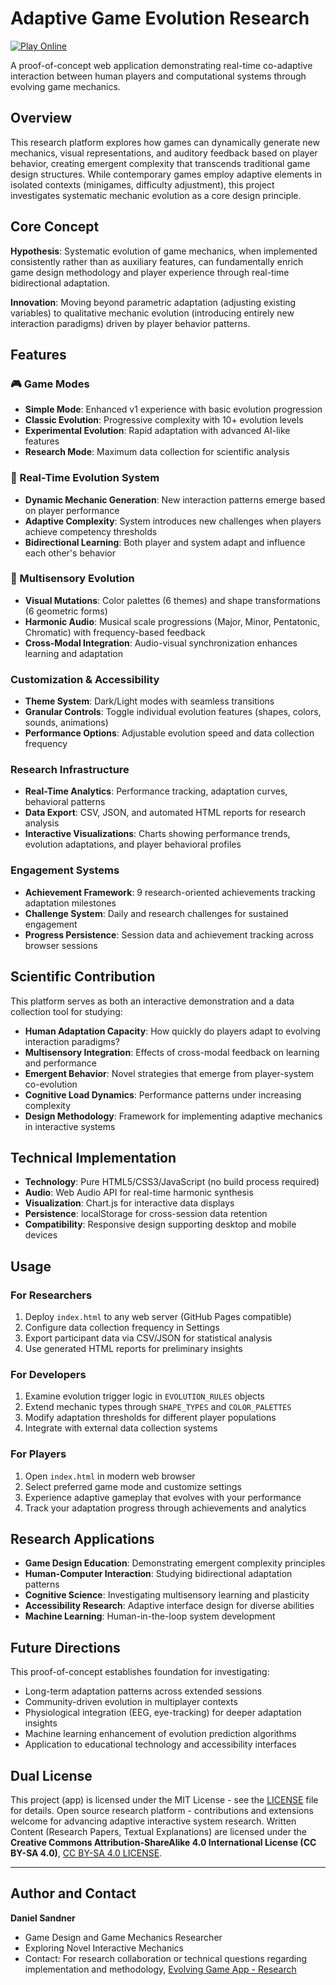 # Adaptive Game Evolution Research

[![Play Online](https://img.shields.io/badge/Play-Online-brightgreen?style=for-the-badge)](https://gamedesigns.github.io/Evolving-Game)

A proof-of-concept web application demonstrating real-time co-adaptive interaction between human players and computational systems through evolving game mechanics.

## Overview

This research platform explores how games can dynamically generate new mechanics, visual representations, and auditory feedback based on player behavior, creating emergent complexity that transcends traditional game design structures. While contemporary games employ adaptive elements in isolated contexts (minigames, difficulty adjustment), this project investigates systematic mechanic evolution as a core design principle.

## Core Concept

**Hypothesis**: Systematic evolution of game mechanics, when implemented consistently rather than as auxiliary features, can fundamentally enrich game design methodology and player experience through real-time bidirectional adaptation.

**Innovation**: Moving beyond parametric adaptation (adjusting existing variables) to qualitative mechanic evolution (introducing entirely new interaction paradigms) driven by player behavior patterns.

## Features

### 🎮 Game Modes
- **Simple Mode**: Enhanced v1 experience with basic evolution progression
- **Classic Evolution**: Progressive complexity with 10+ evolution levels
- **Experimental Evolution**: Rapid adaptation with advanced AI-like features
- **Research Mode**: Maximum data collection for scientific analysis

### 🧬 Real-Time Evolution System
- **Dynamic Mechanic Generation**: New interaction patterns emerge based on player performance
- **Adaptive Complexity**: System introduces new challenges when players achieve competency thresholds
- **Bidirectional Learning**: Both player and system adapt and influence each other's behavior

### 🎨 Multisensory Evolution
- **Visual Mutations**: Color palettes (6 themes) and shape transformations (6 geometric forms)
- **Harmonic Audio**: Musical scale progressions (Major, Minor, Pentatonic, Chromatic) with frequency-based feedback
- **Cross-Modal Integration**: Audio-visual synchronization enhances learning and adaptation

### Customization & Accessibility
- **Theme System**: Dark/Light modes with seamless transitions
- **Granular Controls**: Toggle individual evolution features (shapes, colors, sounds, animations)
- **Performance Options**: Adjustable evolution speed and data collection frequency

### Research Infrastructure
- **Real-Time Analytics**: Performance tracking, adaptation curves, behavioral patterns
- **Data Export**: CSV, JSON, and automated HTML reports for research analysis
- **Interactive Visualizations**: Charts showing performance trends, evolution adaptations, and player behavioral profiles

### Engagement Systems
- **Achievement Framework**: 9 research-oriented achievements tracking adaptation milestones
- **Challenge System**: Daily and research challenges for sustained engagement
- **Progress Persistence**: Session data and achievement tracking across browser sessions

## Scientific Contribution

This platform serves as both an interactive demonstration and a data collection tool for studying:

- **Human Adaptation Capacity**: How quickly do players adapt to evolving interaction paradigms?
- **Multisensory Integration**: Effects of cross-modal feedback on learning and performance
- **Emergent Behavior**: Novel strategies that emerge from player-system co-evolution
- **Cognitive Load Dynamics**: Performance patterns under increasing complexity
- **Design Methodology**: Framework for implementing adaptive mechanics in interactive systems

## Technical Implementation

- **Technology**: Pure HTML5/CSS3/JavaScript (no build process required)
- **Audio**: Web Audio API for real-time harmonic synthesis
- **Visualization**: Chart.js for interactive data displays
- **Persistence**: localStorage for cross-session data retention
- **Compatibility**: Responsive design supporting desktop and mobile devices

## Usage

### For Researchers
1. Deploy `index.html` to any web server (GitHub Pages compatible)
2. Configure data collection frequency in Settings
3. Export participant data via CSV/JSON for statistical analysis
4. Use generated HTML reports for preliminary insights

### For Developers
1. Examine evolution trigger logic in `EVOLUTION_RULES` objects
2. Extend mechanic types through `SHAPE_TYPES` and `COLOR_PALETTES`
3. Modify adaptation thresholds for different player populations
4. Integrate with external data collection systems

### For Players
1. Open `index.html` in modern web browser
2. Select preferred game mode and customize settings
3. Experience adaptive gameplay that evolves with your performance
4. Track your adaptation progress through achievements and analytics

## Research Applications

- **Game Design Education**: Demonstrating emergent complexity principles
- **Human-Computer Interaction**: Studying bidirectional adaptation patterns
- **Cognitive Science**: Investigating multisensory learning and plasticity
- **Accessibility Research**: Adaptive interface design for diverse abilities
- **Machine Learning**: Human-in-the-loop system development

## Future Directions

This proof-of-concept establishes foundation for investigating:
- Long-term adaptation patterns across extended sessions
- Community-driven evolution in multiplayer contexts  
- Physiological integration (EEG, eye-tracking) for deeper adaptation insights
- Machine learning enhancement of evolution prediction algorithms
- Application to educational technology and accessibility interfaces

## Dual License

This project (app) is licensed under the MIT License - see the [LICENSE](LICENSE) file for details. Open source research platform - contributions and extensions welcome for advancing adaptive interactive system research.
Written Content (Research Papers, Textual Explanations) are licensed under the **Creative Commons Attribution-ShareAlike 4.0 International License (CC BY-SA 4.0)**, [CC BY-SA 4.0 LICENSE](LICENSE_RESOURCES).

---

## Author and Contact

**Daniel Sandner**
- Game Design and Game Mechanics Researcher
- Exploring Novel Interactive Mechanics
- Contact: For research collaboration or technical questions regarding implementation and methodology, [Evolving Game App - Research](https://github.com/gamedesigns/Evolving-Game/issues)
